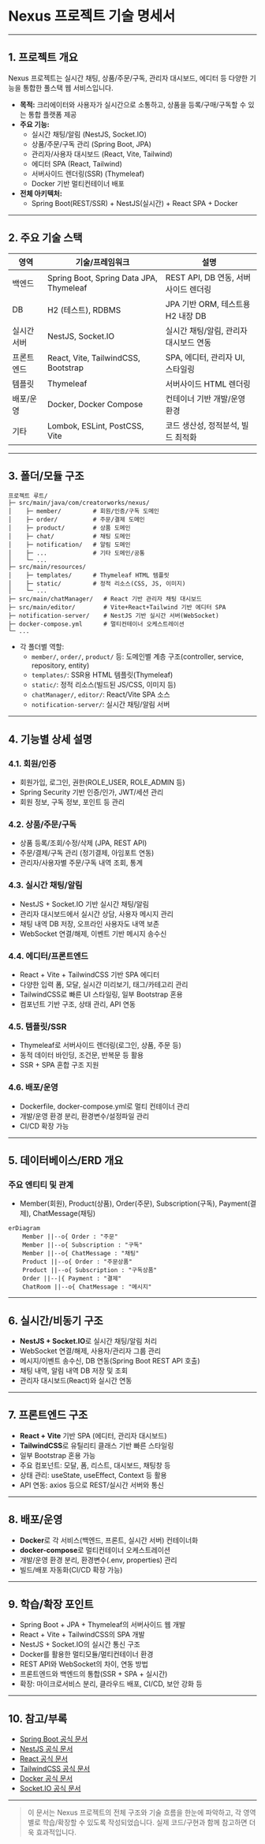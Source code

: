 # Nexus 프로젝트 기술 명세서

---

## 1. 프로젝트 개요

Nexus 프로젝트는 실시간 채팅, 상품/주문/구독, 관리자 대시보드, 에디터 등 다양한 기능을 통합한 풀스택 웹 서비스입니다. 
- **목적:** 크리에이터와 사용자가 실시간으로 소통하고, 상품을 등록/구매/구독할 수 있는 통합 플랫폼 제공
- **주요 기능:**
  - 실시간 채팅/알림 (NestJS, Socket.IO)
  - 상품/주문/구독 관리 (Spring Boot, JPA)
  - 관리자/사용자 대시보드 (React, Vite, Tailwind)
  - 에디터 SPA (React, Tailwind)
  - 서버사이드 렌더링(SSR) (Thymeleaf)
  - Docker 기반 멀티컨테이너 배포
- **전체 아키텍처:**
  - Spring Boot(REST/SSR) + NestJS(실시간) + React SPA + Docker

---

## 2. 주요 기술 스택

| 영역         | 기술/프레임워크                       | 설명                                      |
|--------------|--------------------------------------|-------------------------------------------|
| 백엔드       | Spring Boot, Spring Data JPA, Thymeleaf | REST API, DB 연동, 서버사이드 렌더링      |
| DB           | H2 (테스트), RDBMS                   | JPA 기반 ORM, 테스트용 H2 내장 DB         |
| 실시간 서버  | NestJS, Socket.IO                    | 실시간 채팅/알림, 관리자 대시보드 연동    |
| 프론트엔드   | React, Vite, TailwindCSS, Bootstrap  | SPA, 에디터, 관리자 UI, 스타일링          |
| 템플릿       | Thymeleaf                            | 서버사이드 HTML 렌더링                    |
| 배포/운영    | Docker, Docker Compose               | 컨테이너 기반 개발/운영 환경              |
| 기타         | Lombok, ESLint, PostCSS, Vite        | 코드 생산성, 정적분석, 빌드 최적화        |

---

## 3. 폴더/모듈 구조

```
프로젝트 루트/
├─ src/main/java/com/creatorworks/nexus/
│    ├─ member/         # 회원/인증/구독 도메인
│    ├─ order/          # 주문/결제 도메인
│    ├─ product/        # 상품 도메인
│    ├─ chat/           # 채팅 도메인
│    ├─ notification/   # 알림 도메인
│    ├─ ...             # 기타 도메인/공통
│    └─ ...
├─ src/main/resources/
│    ├─ templates/      # Thymeleaf HTML 템플릿
│    ├─ static/         # 정적 리소스(CSS, JS, 이미지)
│    └─ ...
├─ src/main/chatManager/   # React 기반 관리자 채팅 대시보드
├─ src/main/editor/        # Vite+React+Tailwind 기반 에디터 SPA
├─ notification-server/    # NestJS 기반 실시간 서버(WebSocket)
├─ docker-compose.yml      # 멀티컨테이너 오케스트레이션
└─ ...
```

- 각 폴더별 역할:
  - `member/`, `order/`, `product/` 등: 도메인별 계층 구조(controller, service, repository, entity)
  - `templates/`: SSR용 HTML 템플릿(Thymeleaf)
  - `static/`: 정적 리소스(빌드된 JS/CSS, 이미지 등)
  - `chatManager/`, `editor/`: React/Vite SPA 소스
  - `notification-server/`: 실시간 채팅/알림 서버

---

## 4. 기능별 상세 설명

### 4.1. 회원/인증
- 회원가입, 로그인, 권한(ROLE_USER, ROLE_ADMIN 등)
- Spring Security 기반 인증/인가, JWT/세션 관리
- 회원 정보, 구독 정보, 포인트 등 관리

### 4.2. 상품/주문/구독
- 상품 등록/조회/수정/삭제 (JPA, REST API)
- 주문/결제/구독 관리 (정기결제, 아임포트 연동)
- 관리자/사용자별 주문/구독 내역 조회, 통계

### 4.3. 실시간 채팅/알림
- NestJS + Socket.IO 기반 실시간 채팅/알림
- 관리자 대시보드에서 실시간 상담, 사용자 메시지 관리
- 채팅 내역 DB 저장, 오프라인 사용자도 내역 보존
- WebSocket 연결/해제, 이벤트 기반 메시지 송수신

### 4.4. 에디터/프론트엔드
- React + Vite + TailwindCSS 기반 SPA 에디터
- 다양한 입력 폼, 모달, 실시간 미리보기, 태그/카테고리 관리
- TailwindCSS로 빠른 UI 스타일링, 일부 Bootstrap 혼용
- 컴포넌트 기반 구조, 상태 관리, API 연동

### 4.5. 템플릿/SSR
- Thymeleaf로 서버사이드 렌더링(로그인, 상품, 주문 등)
- 동적 데이터 바인딩, 조건문, 반복문 등 활용
- SSR + SPA 혼합 구조 지원

### 4.6. 배포/운영
- Dockerfile, docker-compose.yml로 멀티 컨테이너 관리
- 개발/운영 환경 분리, 환경변수/설정파일 관리
- CI/CD 확장 가능

---

## 5. 데이터베이스/ERD 개요

### 주요 엔티티 및 관계
- Member(회원), Product(상품), Order(주문), Subscription(구독), Payment(결제), ChatMessage(채팅)

```mermaid
erDiagram
    Member ||--o{ Order : "주문"
    Member ||--o{ Subscription : "구독"
    Member ||--o{ ChatMessage : "채팅"
    Product ||--o{ Order : "주문상품"
    Product ||--o{ Subscription : "구독상품"
    Order ||--|{ Payment : "결제"
    ChatRoom ||--o{ ChatMessage : "메시지"
```

---

## 6. 실시간/비동기 구조

- **NestJS + Socket.IO**로 실시간 채팅/알림 처리
- WebSocket 연결/해제, 사용자/관리자 그룹 관리
- 메시지/이벤트 송수신, DB 연동(Spring Boot REST API 호출)
- 채팅 내역, 알림 내역 DB 저장 및 조회
- 관리자 대시보드(React)와 실시간 연동

---

## 7. 프론트엔드 구조

- **React + Vite** 기반 SPA (에디터, 관리자 대시보드)
- **TailwindCSS**로 유틸리티 클래스 기반 빠른 스타일링
- 일부 Bootstrap 혼용 가능
- 주요 컴포넌트: 모달, 폼, 리스트, 대시보드, 채팅창 등
- 상태 관리: useState, useEffect, Context 등 활용
- API 연동: axios 등으로 REST/실시간 서버와 통신

---

## 8. 배포/운영

- **Docker**로 각 서비스(백엔드, 프론트, 실시간 서버) 컨테이너화
- **docker-compose**로 멀티컨테이너 오케스트레이션
- 개발/운영 환경 분리, 환경변수(.env, properties) 관리
- 빌드/배포 자동화(CI/CD 확장 가능)

---

## 9. 학습/확장 포인트

- Spring Boot + JPA + Thymeleaf의 서버사이드 웹 개발
- React + Vite + TailwindCSS의 SPA 개발
- NestJS + Socket.IO의 실시간 통신 구조
- Docker를 활용한 멀티모듈/멀티컨테이너 환경
- REST API와 WebSocket의 차이, 연동 방법
- 프론트엔드와 백엔드의 통합(SSR + SPA + 실시간)
- 확장: 마이크로서비스 분리, 클라우드 배포, CI/CD, 보안 강화 등

---

## 10. 참고/부록

- [Spring Boot 공식 문서](https://spring.io/projects/spring-boot)
- [NestJS 공식 문서](https://docs.nestjs.com/)
- [React 공식 문서](https://react.dev/)
- [TailwindCSS 공식 문서](https://tailwindcss.com/)
- [Docker 공식 문서](https://docs.docker.com/)
- [Socket.IO 공식 문서](https://socket.io/docs/)

---

> 이 문서는 Nexus 프로젝트의 전체 구조와 기술 흐름을 한눈에 파악하고, 각 영역별로 학습/확장할 수 있도록 작성되었습니다. 실제 코드/구현과 함께 참고하면 더욱 효과적입니다. 